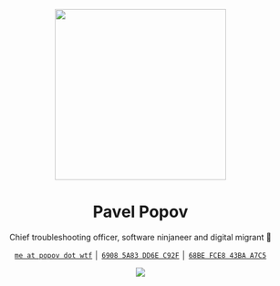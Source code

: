 <p align="center">
  <a href="https://popov.wtf/">
    <img src="https://popov.wtf/assets/images/avatar.svg" width="300" />
  </a>
</p>

<h1 align="center">Pavel Popov</h1>

<p align="center">
  Chief troubleshooting officer, software ninjaneer and digital migrant 🥷
</p>

<p align="center">
  <a href="mailto:me@popov.wtf"><code>me at popov dot wtf</code></a>
  │
  <a
    href="https://keybase.io/tolkonepiu/pgp_keys.asc?fingerprint=043a45e06c414c3ec9df498269085a83dd6ec92f"
    ><code>6908 5A83 DD6E C92F</code></a
  >
  │
  <a
    href="https://keybase.io/tolkonepiu/pgp_keys.asc?fingerprint=bf3f37b4f7b6f0fd01046b0c68befce843baa7c5"
    ><code>68BE FCE8 43BA A7C5</code></a
  >
</p>

<p align="center">
  <img
    src="https://streak-stats.demolab.com?user=tolkonepiu&theme=transparent&hide_border=true&date_format=j%20M%5B%20Y%5D"
  />
</p>
